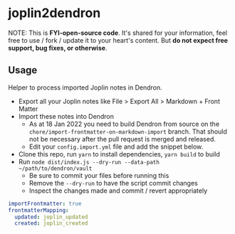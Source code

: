 # joplin2dendron

NOTE: This is **FYI-open-source code**. It's shared for your information, feel
free to use / fork / update it to your heart's content. But **do not expect free
support, bug fixes, or otherwise**.

## Usage

Helper to process imported Joplin notes in Dendron.

- Export all your Joplin notes like File > Export All > Markdown + Front Matter
- Import these notes into Dendron
  - As at 18 Jan 2022 you need to build Dendron from source on the
  `chore/import-frontmatter-on-markdown-import` branch. That should not be
  necessary after the pull request is merged and released.
  - Edit your `config.import.yml` file and add the snippet below.
- Clone this repo, run `yarn` to install dependencies, `yarn build` to build
- Run `node dist/index.js --dry-run --data-path ~/path/to/dendron/vault`
  - Be sure to commit your files before running this
  - Remove the `--dry-run` to have the script commit changes
  - Inspect the changes made and commit / revert appropriately

```yaml
importFrontmatter: true
frontmatterMapping:
  updated: joplin_updated
  created: joplin_created
```